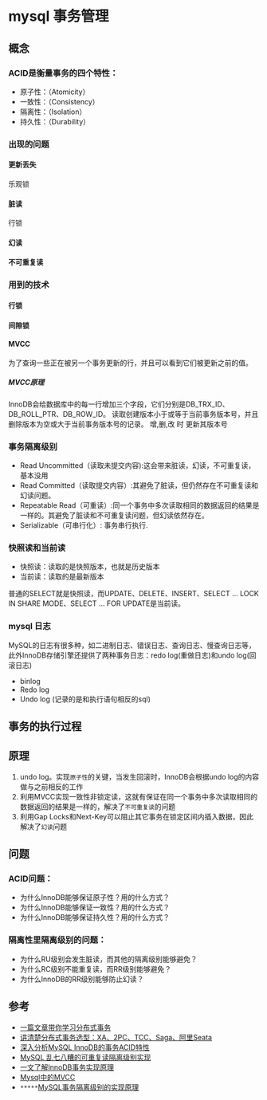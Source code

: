 # mysql 事务管理
## 概念
### ACID是衡量事务的四个特性：
* 原子性：（Atomicity）
* 一致性：（Consistency）
* 隔离性：（Isolation）
* 持久性：（Durability）

### 出现的问题
#### 更新丢失
乐观锁
#### 脏读
行锁
#### 幻读

#### 不可重复读
### 用到的技术
#### 行锁
#### 间隙锁
#### MVCC
为了查询一些正在被另一个事务更新的行，并且可以看到它们被更新之前的值。
##### MVCC原理 
InnoDB会给数据库中的每一行增加三个字段，它们分别是DB_TRX_ID、DB_ROLL_PTR、DB_ROW_ID。
读取创建版本小于或等于当前事务版本号，并且删除版本为空或大于当前事务版本号的记录。
增,删,改 时 更新其版本号
### 事务隔离级别
* Read Uncommitted（读取未提交内容):这会带来脏读，幻读，不可重复读，基本没用
* Read Committed（读取提交内容）:其避免了脏读，但仍然存在不可重复读和幻读问题。
* Repeatable Read（可重读）:同一个事务中多次读取相同的数据返回的结果是一样的。其避免了脏读和不可重复读问题，但幻读依然存在。
* Serializable（可串行化）: 事务串行执行.

### 快照读和当前读
* 快照读：读取的是快照版本，也就是历史版本
* 当前读：读取的是最新版本

普通的SELECT就是快照读，而UPDATE、DELETE、INSERT、SELECT ...  LOCK IN SHARE MODE、SELECT ... FOR UPDATE是当前读。
### mysql 日志
MySQL的日志有很多种，如二进制日志、错误日志、查询日志、慢查询日志等，此外InnoDB存储引擎还提供了两种事务日志：redo log(重做日志)和undo log(回滚日志)
* binlog 
* Redo log
* Undo log (记录的是和执行语句相反的sql)

## 事务的执行过程

## 原理
 1. undo log。实现`原子性`的关键，当发生回滚时，InnoDB会根据undo log的内容做与之前相反的工作
 2. 利用MVCC实现一致性非锁定读，这就有保证在同一个事务中多次读取相同的数据返回的结果是一样的，解决了`不可重复读`的问题
 3. 利用Gap Locks和Next-Key可以阻止其它事务在锁定区间内插入数据，因此解决了`幻读`问题
## 问题

### ACID问题：

* 为什么InnoDB能够保证原子性？用的什么方式？
* 为什么InnoDB能够保证一致性？用的什么方式？
* 为什么InnoDB能够保证持久性？用的什么方式？

### 隔离性里隔离级别的问题：

* 为什么RU级别会发生脏读，而其他的隔离级别能够避免？
* 为什么RC级别不能重复读，而RR级别能够避免？
* 为什么InnoDB的RR级别能够防止幻读？


## 参考
* [一篇文章带你学习分布式事务](https://www.infoq.cn/article/g1avP9FUA6CDOYRAlv4R)
* [讲清楚分布式事务选型：XA、2PC、TCC、Saga、阿里Seata](https://mp.weixin.qq.com/s?__biz=MzIxMzEzMjM5NQ==&mid=2651033136&idx=1&sn=9a91289141bf24bf242ada7e676f0ddb&chksm=8c4c5b34bb3bd2227d025f2c9f1043ed07594bd08072f41336fb591e479e444c3ffba5bf8582&scene=27#wechat_redirect)
* [深入分析MySQL InnoDB的事务ACID特性](https://mp.weixin.qq.com/s?__biz=MzIwMzY1OTU1NQ==&mid=2247484137&idx=1&sn=f79302b061418771fc413c4b19a6218e&chksm=96cd42a5a1bacbb3dc9f2b6cc923b6a1fb021e467b8c4726078b499cef576b80c0dd86a1c131&scene=27#wechat_redirect)
* [MySQL 乱七八糟的可重复读隔离级别实现](https://mp.weixin.qq.com/s?__biz=MzUzMTA2NTU2Ng==&mid=2247484915&idx=2&sn=a4c247a6bde0b3897be871a9706f3f1c&chksm=fa497a42cd3ef3541743cd9c835bf8a7a2100d0a0ab38ad63a4f943077f375e5bff75a937af9&scene=27#wechat_redirect)
* [一文了解InnoDB事务实现原理](https://zhuanlan.zhihu.com/p/48327345)
* [Mysql中的MVCC](https://blog.csdn.net/chen77716/article/details/6742128)
* `*****`[MySQL事务隔离级别的实现原理](https://www.cnblogs.com/cjsblog/p/8365921.html)
